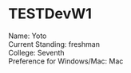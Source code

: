 # TESTDevW1
Name: Yoto\
Current Standing: freshman\
College: Seventh\
Preference for Windows/Mac: Mac